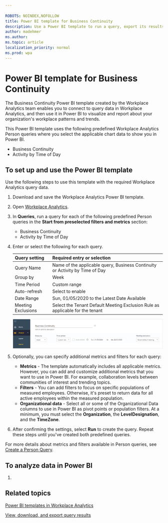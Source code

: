 ```yaml
---

ROBOTS: NOINDEX,NOFOLLOW
title: Power BI template for Business Continuity
description: Use a Power BI template to run a query, export its results, and visualize them in Power BI for Business Continuity
author: madehmer
ms.author: 
ms.topic: article
localization_priority: normal 
ms.prod: wpa
---
```


# Power BI template for Business Continuity

The Business Continuity Power BI template created by the Workplace Analytics team enables you to connect to query data in Workplace Analytics, and then use it in Power BI to visualize and report about your organization's workplace patterns and trends.

This Power BI template uses the following predefined Workplace Analytics Person queries where you select the applicable chart data to show you in Power BI.

* Business Continuity
* Activity by Time of Day

## To set up and use the Power BI template

Use the following steps to use this template with the required Workplace Analytics query data.

1. Download and save the Workplace Analytics Power BI template.
2. Open [Workplace Analytics](https://workplaceanalytics.office.com/).
3. In **Queries**, run a query for each of the following predefined Person queries in the **Start from preselected filters and metrics** section:

   * Business Continuity
   * Activity by Time of Day

4. Enter or select the following for each query.

   |Query setting |Required entry or selection |
   |-------------|------------------|
   |Query Name |Name of the applicable query, Business Continuity or Activity by Time of Day|
   |Group by |Week |
   |Time Period |Custom range |
   |Auto-refresh |Select to enable |
   |Date Range | Sun, 01/05/2020 to the Latest Date Available |
   |Meeting Exclusions | Select the Tenant Default Meeting Exclusion Rule as applicable for the tenant |

    ![Business Continuity query settings](../Images/WpA/tutorials/business-continuity-query.png)

5. Optionally, you can specify additional metrics and filters for each query:

   * **Metrics** - The template automatically includes all applicable metrics. However, you can add and customize additional metrics that you want to use in Power BI. For example, collaboration levels between communities of interest and trending topics.
   * **Filters** - You can add filters to focus on specific populations of measured employees. Otherwise, it's preset to return data for all active employees within the measured population.
   * **Organizational data** - Select all or some of the Organizational Data columns to use in Power BI as pivot points or population filters. At a minimum, you must select the **Organization**, the **LevelDesignation**, and the **TimeZone**.

6. After confirming the settings, select **Run** to create the query. Repeat these steps until you've created both predefined queries.

For more details about metrics and filters available in Person queries, see [Create a Person Query](./person-queries.md).

## To analyze data in Power BI

1. 

## Related topics

[Power BI templates in Workplace Analytics](../tutorials/power-bi-templates.md)

[View, download, and export query results](../use/view-download-and-export-query-results.md)

